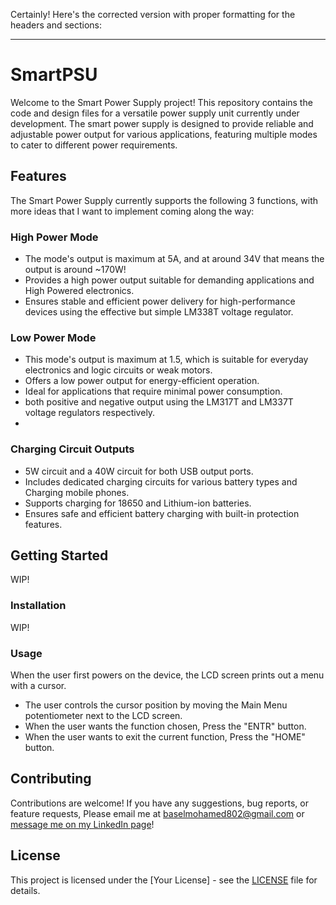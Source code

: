Certainly! Here's the corrected version with proper formatting for the headers and sections:

---

# SmartPSU

Welcome to the Smart Power Supply project! This repository contains the code and design files for a versatile power supply unit currently under development. The smart power supply is designed to provide reliable and adjustable power output for various applications, featuring multiple modes to cater to different power requirements.

## Features

The Smart Power Supply currently supports the following 3 functions, with more ideas that I want to implement coming along the way:

### High Power Mode
- The mode's output is maximum at 5A, and at around 34V that means the output is around ~170W!
- Provides a high power output suitable for demanding applications and High Powered electronics.
- Ensures stable and efficient power delivery for high-performance devices using the effective but simple LM338T voltage regulator.

### Low Power Mode
- This mode's output is maximum at 1.5, which is suitable for everyday electronics and logic circuits or weak motors.
- Offers a low power output for energy-efficient operation.
- Ideal for applications that require minimal power consumption.
- both positive and negative output using the LM317T and LM337T voltage regulators respectively.
- 
### Charging Circuit Outputs
- 5W circuit and a 40W circuit for both USB output ports.
- Includes dedicated charging circuits for various battery types and Charging mobile phones.
- Supports charging for 18650 and Lithium-ion batteries.
- Ensures safe and efficient battery charging with built-in protection features.

## Getting Started

WIP!

### Installation

WIP!

### Usage
When the user first powers on the device, the LCD screen prints out a menu with a cursor.
- The user controls the cursor position by moving the Main Menu potentiometer next to the LCD screen.
- When the user wants the function chosen, Press the "ENTR" button.
- When the user wants to exit the current function, Press the "HOME" button.

## Contributing

Contributions are welcome! If you have any suggestions, bug reports, or feature requests, Please email me at baselmohamed802@gmail.com or [message me on my LinkedIn page](www.linkedin.com/in/basel-sayed-b11534243)! 

## License

This project is licensed under the [Your License] - see the [LICENSE](LICENSE) file for details.
